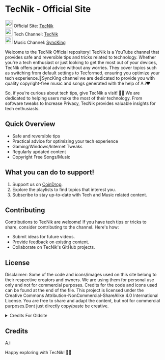 
# TecNik - Official Site 

[<img width="24" height="24" src="https://img.icons8.com/color/24/internet--v1.png" alt="internet--v1"/>](https://tecnik.pages.dev) Official Site: [TecNik](https://tecnik.pages.dev) <br>
[<img width="24" height="24" src="https://img.icons8.com/color/24/youtube-play.png" alt="youtube-play"/>](https://www.youtube.com/@TecnikOfficial) Tech Channel: [TecNik](https://www.youtube.com/@TecnikOfficial) <br>
[<img width="24" height="24" src="https://img.icons8.com/color/24/youtube-play.png" alt="youtube-play"/>](https://www.youtube.com/@SyncKingEdits) Music Channel: [SyncKing](https://www.youtube.com/@SyncKingEdits)

Welcome to the TecNik Official repository! TecNik is a YouTube channel that provides safe and reversible tips and tricks related to technology. Whether you're a tech enthusiast or just looking to get the most out of your devices, TecNik offers practical advice without any worries. They cover topics such as switching from default settings to Tecformed, ensuring you optimize your tech experience.🎵SyncKing channel we are dedicated to provide you with quality copyright-free music and songs generated with the help of A.i❤️

So, if you’re curious about tech tips, give TecNik a visit! 🚀🔧
We are dedicated to helping users make the most of their technology. From software tweaks to Increase Privacy, TecNik provides valuable insights for tech enthusiasts.

## Quick Overview
- Safe and reversible tips
- Practical advice for optimizing your tech experience
- Gaming/Windows/Internet Tweaks
- Regularly updated content
- Copyright Free Songs/Music

## What you can do to support!
1. Support us on [CoinDrop](https://coindrop.to/tecnik).
2. Explore the playlists to find topics that interest you.
3. Subscribe to stay up-to-date with Tech and Music related content.

## Contributing
Contributions to TecNik are welcome! If you have tech tips or tricks to share, consider contributing to the channel. Here's how:
- Submit ideas for future videos.
- Provide feedback on existing content.
- Collaborate on TecNik's GitHub projects.

## License
Disclaimer: Some of the code and icons/images used on this site belong to their respective creators and owners. We are using them for personal use only and not for commercial purposes. Credits for the code and icons used can be found at the end of the file.
This project is licensed under the Creative Commons Attribution-NonCommercial-ShareAlike 4.0 International License. You are free to share and adapt the content, but not for commercial purposes.Dont just directly copy/paste be creative.

<details>
  <summary>Credits For Oldsite</summary>
  <ul>
    <li><a href="https://getbootstrap.com">Bootstrap</a></li>
    <li><a href="https://themeforest.net/user/avanzare">Creazione Avanzare 👑</a></li>
    <li><a href="https://wordpress.org/">WordPress</a></li>
    <li><a href="https://www.ubisoft.com/en-us/game/watch-dogs/watch-dogs">Wallpaper: Watch Dogs</a></li>
    <li><a href="https://github.com/glreno/oneko">CatJS</a></li>
    <li><a href="https://www.w3schools.com/">W3Schools</a></li>
  </ul>
</details>


## Credits
A.i 

Happy exploring with TecNik! 🚀🔧
